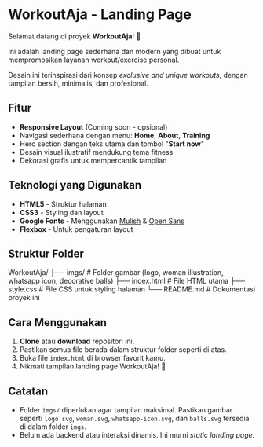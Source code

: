 # WorkoutAja - Landing Page

Selamat datang di proyek **WorkoutAja**! 🎉

Ini adalah landing page sederhana dan modern yang dibuat untuk mempromosikan layanan workout/exercise personal.

Desain ini terinspirasi dari konsep *exclusive and unique workouts*, dengan tampilan bersih, minimalis, dan profesional.

## Fitur

* **Responsive Layout** (Coming soon - opsional)
* Navigasi sederhana dengan menu: **Home**, **About**, **Training**
* Hero section dengan teks utama dan tombol "**Start now**"
* Desain visual ilustratif mendukung tema fitness
* Dekorasi grafis untuk mempercantik tampilan

## Teknologi yang Digunakan

* **HTML5** - Struktur halaman
* **CSS3** - Styling dan layout
* **Google Fonts** - Menggunakan [Mulish](https://fonts.google.com/specimen/Mulish) & [Open Sans](https://fonts.google.com/specimen/Open+Sans)
* **Flexbox** - Untuk pengaturan layout

## Struktur Folder

WorkoutAja/
├── imgs/                  # Folder gambar (logo, woman illustration, whatsapp icon, decorative balls)
├── index.html              # File HTML utama
├── style.css               # File CSS untuk styling halaman
└── README.md               # Dokumentasi proyek ini


## Cara Menggunakan

1.  **Clone** atau **download** repositori ini.
2.  Pastikan semua file berada dalam struktur folder seperti di atas.
3.  Buka file `index.html` di browser favorit kamu.
4.  Nikmati tampilan landing page WorkoutAja! 🎯

## Catatan

* Folder `imgs/` diperlukan agar tampilan maksimal. Pastikan gambar seperti `logo.svg`, `woman.svg`, `whatsapp-icon.svg`, dan `balls.svg` tersedia di dalam folder `imgs`.
* Belum ada backend atau interaksi dinamis. Ini murni *static landing page*.

